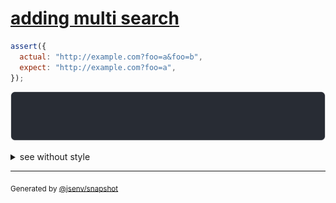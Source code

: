 # [adding multi search](../../url.test.js#L60)

```js
assert({
  actual: "http://example.com?foo=a&foo=b",
  expect: "http://example.com?foo=a",
});
```

![img](throw.svg)

<details>
  <summary>see without style</summary>

```console
AssertionError: actual and expect are different

actual: "http://example.com/?foo=a&foo=b"
expect: "http://example.com/?foo=a"
```

</details>

---

<sub>
  Generated by <a href="https://github.com/jsenv/core/tree/main/packages/independent/snapshot">@jsenv/snapshot</a>
</sub>